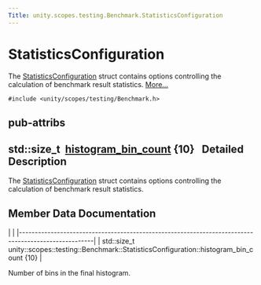 ```yaml
---
Title: unity.scopes.testing.Benchmark.StatisticsConfiguration
---
```

        
StatisticsConfiguration
=======================

The <a href="index.html" title="The StatisticsConfiguration struct contains options controlling the calculation of benchmark result s...">StatisticsConfiguration</a> struct contains options controlling the calculation of benchmark result statistics. [More...](#details)

`#include <unity/scopes/testing/Benchmark.h>`

pub-attribs
------------------------------------------------

std::size\_t 
<a href="#a9b83282e7ab63db7da03d5d9284cf290">histogram_bin_count</a> {10}
 
<span id="details"></span>
Detailed Description
--------------------

The <a href="index.html" title="The StatisticsConfiguration struct contains options controlling the calculation of benchmark result s...">StatisticsConfiguration</a> struct contains options controlling the calculation of benchmark result statistics.

Member Data Documentation
-------------------------

<span id="a9b83282e7ab63db7da03d5d9284cf290" class="anchor"></span>
|                                                                                                     |
|-----------------------------------------------------------------------------------------------------|
| std::size\_t unity::scopes::testing::Benchmark::StatisticsConfiguration::histogram\_bin\_count {10} |

Number of bins in the final histogram.

